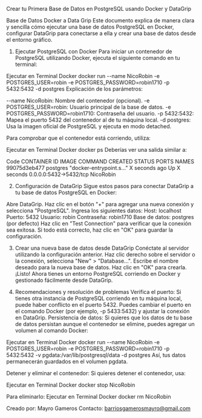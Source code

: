 Crear tu Primera Base de Datos en PostgreSQL usando Docker y DataGrip

Base de Datos Docker a Data Grip
Este documento explica de manera clara y sencilla cómo ejecutar una base de datos PostgreSQL en Docker, configurar DataGrip para conectarse a ella y crear una base de datos desde el entorno gráfico.

1. Ejecutar PostgreSQL con Docker
Para iniciar un contenedor de PostgreSQL utilizando Docker, ejecuta el siguiente comando en tu terminal:

Ejecutar en Terminal Docker
docker run --name NicoRobin -e POSTGRES_USER=robin -e POSTGRES_PASSWORD=robin1710 -p 5432:5432 -d postgres
Explicación de los parámetros:

--name NicoRobin: Nombre del contenedor (opcional).
-e POSTGRES_USER=robin: Usuario principal de la base de datos.
-e POSTGRES_PASSWORD=robin1710: Contraseña del usuario.
-p 5432:5432: Mapea el puerto 5432 del contenedor al de tu máquina local.
-d postgres: Usa la imagen oficial de PostgreSQL y ejecuta en modo detached.

Para comprobar que el contenedor está corriendo, utiliza:

Ejecutar en Terminal Docker
docker ps
Deberías ver una salida similar a:

Code
CONTAINER ID   IMAGE     COMMAND                  CREATED          STATUS          PORTS                    NAMES
99075d3eb477   postgres  "docker-entrypoint.s…"  X seconds ago    Up X seconds    0.0.0.0:5432->5432/tcp   NicoRobin

2. Configuración de DataGrip
Sigue estos pasos para conectar DataGrip a tu base de datos PostgreSQL en Docker:

Abre DataGrip.
Haz clic en el botón "+" para agregar una nueva conexión y selecciona "PostgreSQL".
Ingresa los siguientes datos:
Host: localhost
Puerto: 5432
Usuario: robin
Contraseña: robin1710
Base de datos: postgres (por defecto)
Haz clic en "Test Connection" para verificar que la conexión sea exitosa.
Si todo está correcto, haz clic en "OK" para guardar la configuración.


3. Crear una nueva base de datos desde DataGrip
Conéctate al servidor utilizando la configuración anterior.
Haz clic derecho sobre el servidor o la conexión, selecciona "New" > "Database...".
Escribe el nombre deseado para la nueva base de datos.
Haz clic en "OK" para crearla.
¡Listo! Ahora tienes un entorno PostgreSQL corriendo en Docker y gestionado fácilmente desde DataGrip.

4. Recomendaciones y resolución de problemas
Verifica el puerto: Si tienes otra instancia de PostgreSQL corriendo en tu máquina local, puede haber conflicto en el puerto 5432. Puedes cambiar el puerto en el comando Docker (por ejemplo, -p 5433:5432) y ajustar la conexión en DataGrip.
Persistencia de datos: Si quieres que los datos de tu base de datos persistan aunque el contenedor se elimine, puedes agregar un volumen al comando Docker:

Ejecutar en Terminal Docker
docker run --name NicoRobin -e POSTGRES_USER=robin -e POSTGRES_PASSWORD=robin1710 -p 5432:5432 -v pgdata:/var/lib/postgresql/data -d postgres
Así, tus datos permanecerán guardados en el volumen pgdata.

Detener y eliminar el contenedor: Si quieres detener el contenedor, usa:

Ejecutar en Terminal Docker
docker stop NicoRobin

Para eliminarlo:
Ejecutar en Terminal Docker
docker rm NicoRobin

Creado por: Mayro Gameros
Contacto: barriosgamerosmayro@gmail.com

